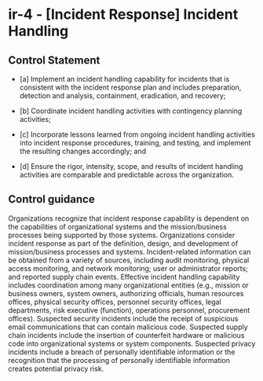 # ir-4 - \[Incident Response\] Incident Handling

## Control Statement

- \[a\] Implement an incident handling capability for incidents that is consistent with the incident response plan and includes preparation, detection and analysis, containment, eradication, and recovery;

- \[b\] Coordinate incident handling activities with contingency planning activities;

- \[c\] Incorporate lessons learned from ongoing incident handling activities into incident response procedures, training, and testing, and implement the resulting changes accordingly; and

- \[d\] Ensure the rigor, intensity, scope, and results of incident handling activities are comparable and predictable across the organization.

## Control guidance

Organizations recognize that incident response capability is dependent on the capabilities of organizational systems and the mission/business processes being supported by those systems. Organizations consider incident response as part of the definition, design, and development of mission/business processes and systems. Incident-related information can be obtained from a variety of sources, including audit monitoring, physical access monitoring, and network monitoring; user or administrator reports; and reported supply chain events. Effective incident handling capability includes coordination among many organizational entities (e.g., mission or business owners, system owners, authorizing officials, human resources offices, physical security offices, personnel security offices, legal departments, risk executive (function), operations personnel, procurement offices). Suspected security incidents include the receipt of suspicious email communications that can contain malicious code. Suspected supply chain incidents include the insertion of counterfeit hardware or malicious code into organizational systems or system components. Suspected privacy incidents include a breach of personally identifiable information or the recognition that the processing of personally identifiable information creates potential privacy risk.
